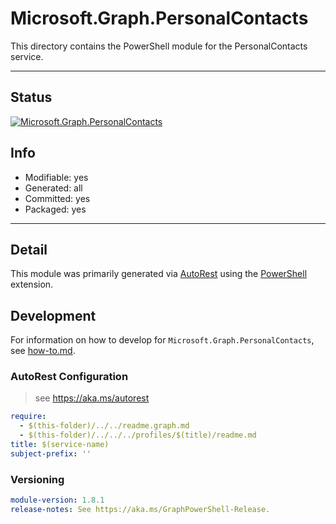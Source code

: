 <!-- region Generated -->
# Microsoft.Graph.PersonalContacts
This directory contains the PowerShell module for the PersonalContacts service.

---
## Status
[![Microsoft.Graph.PersonalContacts](https://img.shields.io/powershellgallery/v/Microsoft.Graph.PersonalContacts.svg?style=flat-square&label=Microsoft.Graph.PersonalContacts "Microsoft.Graph.PersonalContacts")](https://www.powershellgallery.com/packages/Microsoft.Graph.PersonalContacts/)

## Info
- Modifiable: yes
- Generated: all
- Committed: yes
- Packaged: yes

---
## Detail
This module was primarily generated via [AutoRest](https://github.com/Azure/autorest) using the [PowerShell](https://github.com/Azure/autorest.powershell) extension.

## Development
For information on how to develop for `Microsoft.Graph.PersonalContacts`, see [how-to.md](how-to.md).
<!-- endregion -->

### AutoRest Configuration

> see https://aka.ms/autorest

``` yaml
require:
  - $(this-folder)/../../readme.graph.md
  - $(this-folder)/../../../profiles/$(title)/readme.md
title: $(service-name)
subject-prefix: ''
```
### Versioning

``` yaml
module-version: 1.8.1
release-notes: See https://aka.ms/GraphPowerShell-Release.
```

